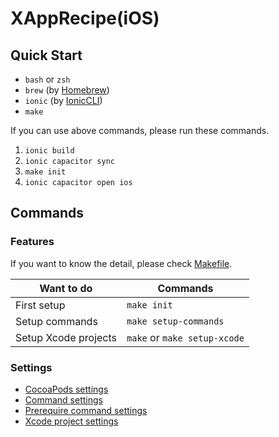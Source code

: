 # XAppRecipe(iOS)
## Quick Start
* ```bash``` or ```zsh```
* ```brew``` (by [Homebrew])
* ```ionic``` (by [IonicCLI])
* ```make```

If you can use above commands, please run these commands.

1. ```ionic build```
2. ```ionic capacitor sync```
3. ```make init```
4. ```ionic capacitor open ios```


## Commands
### Features
If you want to know the detail, please check [Makefile].

Want to do | Commands
--- | ---
First setup | ```make init```
Setup commands | ```make setup-commands```
Setup Xcode projects | ```make``` or ```make setup-xcode```

### Settings
* [CocoaPods settings](./App/Podfile)
* [Command settings][Makefile]
* [Prerequire command settings](./setup-command.sh)
* [Xcode project settings](./App/project.yml)


[Homebrew]: https://brew.sh/
[IonicCLI]: https://ionicframework.com/
[Makefile]: ./Makefile
[Node]: https://nodejs.org/

